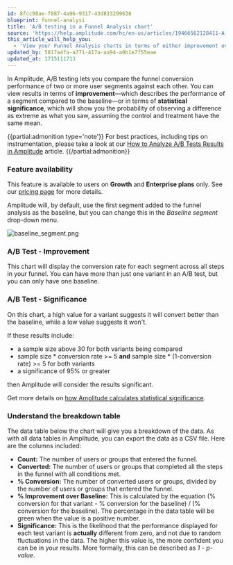```yaml
---
id: 8fcc98ae-f087-4a96-9317-43d833299638
blueprint: funnel-analysi
title: 'A/B testing in a Funnel Analysis chart'
source: 'https://help.amplitude.com/hc/en-us/articles/19466562128411-A-B-testing-in-a-Funnel-Analysis-chart'
this_article_will_help_you:
  - 'View your Funnel Analysis charts in terms of either improvement over baseline or statistical significance'
updated_by: 5817a4fa-a771-417a-aa94-a0b1e7f55eae
updated_at: 1715111713
---
```

In Amplitude, A/B testing lets you compare the funnel conversion performance of two or more user segments against each other. You can view results in terms of **improvement**—which describes the performance of a segment compared to the baseline—or in terms of **statistical significance**, which will show you the probability of observing a difference as extreme as what you saw, assuming the control and treatment have the same mean.

{{partial:admonition type='note'}}
For best practices, including tips on instrumentation, please take a look at our [How to Analyze A/B Tests Results in Amplitude](/get-started/analyze-a-b-test-results) article.
{{/partial:admonition}}

### Feature availability

This feature is available to users on **Growth** and **Enterprise plans** only. See our [pricing page](https://amplitude.com/pricing) for more details.

Amplitude will, by default, use the first segment added to the funnel analysis as the baseline, but you can change this in the *Baseline segment* drop-down menu.

![baseline_segment.png](/output/img/funnel-analysis/baseline-segment-png.png)

### A/B Test - Improvement

This chart will display the conversion rate for each segment across all steps in your funnel. You can have more than just one variant in an A/B test, but you can only have one baseline.

### A/B Test - Significance

On this chart, a high value for a variant suggests it will convert better than the baseline, while a low value suggests it won't.

If these results include:

* a sample size above 30 for both variants being compared
* sample size \* conversion rate >= 5 **and** sample size \* (1-conversion rate) >= 5 for both variants
* a significance of 95% or greater

then Amplitude will consider the results significant.

Get more details on [how Amplitude calculates statistical significance](https://help.amplitude.com/hc/en-us/articles/360053484751).

### Understand the breakdown table

The data table below the chart will give you a breakdown of the data. As with all data tables in Amplitude, you can export the data as a CSV file. Here are the columns included:

* **Count:** The number of users or groups that entered the funnel.
* **Converted:** The number of users or groups that completed all the steps in the funnel with all conditions met.
* **% Conversion:** The number of converted users or groups, divided by the number of users or groups that entered the funnel.
* **% Improvement over Baseline:** This is calculated by the equation (% conversion for that variant - % conversion for the baseline) / (% conversion for the baseline). The percentage in the data table will be green when the value is a positive number.
* **Significance:** This is the likelihood that the performance displayed for each test variant is **actually** different from zero, and not due to random fluctuations in the data. The higher this value is, the more confident you can be in your results. More formally, this can be described as *1 - p-value*.

##
